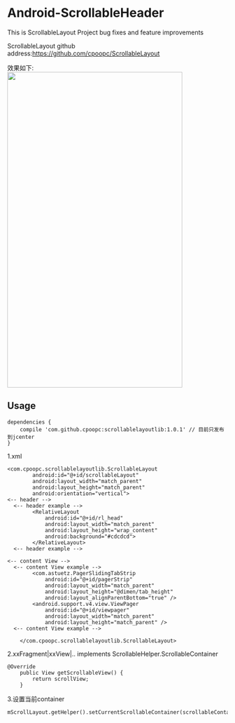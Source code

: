 # Android-ScrollableHeader
This is ScrollableLayout Project bug fixes and feature improvements

ScrollableLayout github address:https://github.com/cpoopc/ScrollableLayout

效果如下:  
<img width="400" height="720" src="https://github.com/cpoopc/ScrollableLayout/blob/master/image/preview.gif" />

## Usage
```
dependencies {
	compile 'com.github.cpoopc:scrollablelayoutlib:1.0.1' // 目前只发布到jcenter
}
```

1.xml
```
<com.cpoopc.scrollablelayoutlib.ScrollableLayout
        android:id="@+id/scrollableLayout"
        android:layout_width="match_parent"
        android:layout_height="match_parent"
        android:orientation="vertical">
<-- header -->
  <-- header example -->
        <RelativeLayout
            android:id="@+id/rl_head"
            android:layout_width="match_parent"
            android:layout_height="wrap_content"
            android:background="#cdcdcd">
        </RelativeLayout>
  <-- header example -->

<-- content View -->
  <-- content View example -->
        <com.astuetz.PagerSlidingTabStrip
            android:id="@+id/pagerStrip"
            android:layout_width="match_parent"
            android:layout_height="@dimen/tab_height"
            android:layout_alignParentBottom="true" />
        <android.support.v4.view.ViewPager
            android:id="@+id/viewpager"
            android:layout_width="match_parent"
            android:layout_height="match_parent" />
  <-- content View example -->

    </com.cpoopc.scrollablelayoutlib.ScrollableLayout>
  ```
2.xxFragment|xxView|.. implements ScrollableHelper.ScrollableContainer
```
@Override
    public View getScrollableView() {
        return scrollView;
    }
```
3.设置当前container
```
mScrollLayout.getHelper().setCurrentScrollableContainer(scrollableContainer)
```

